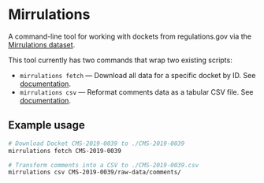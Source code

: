# Mirrulations

A command-line tool for working with dockets from regulations.gov via the [Mirrulations dataset](https://registry.opendata.aws/mirrulations/).

This tool currently has two commands that wrap two existing scripts:

- `mirrulations fetch` — Download all data for a specific docket by ID. See [documentation](https://github.com/mirrulations/mirrulations-fetch/).
- `mirrulations csv` — Reformat comments data as a tabular CSV file. See [documentation](https://github.com/mirrulations/mirrulations-csv).

## Example usage

```bash
# Download Docket CMS-2019-0039 to ./CMS-2019-0039
mirrulations fetch CMS-2019-0039

# Transform comments into a CSV to ./CMS-2019-0039.csv
mirrulations csv CMS-2019-0039/raw-data/comments/
```
